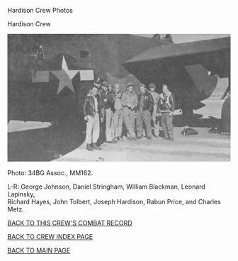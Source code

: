 
Hardison Crew Photos






 




Hardison Crew  
  

![](Hardison.jpg)  

Photo: 34BG Assoc., MM162.  

L-R: George Johnson, Daniel Stringham, William Blackman, Leonard Lapinsky,  
 Richard Hayes, John Tolbert, Joseph Hardison, Rabun Price, and Charles Metz.
  
  

[BACK TO THIS CREW'S COMBAT RECORD](ValorToVictory/crews/Hardison.md)  

[BACK TO CREW INDEX PAGE](ValorToVictory/000crews.md)  

[BACK TO MAIN PAGE](ValorToVictory/index.html)


